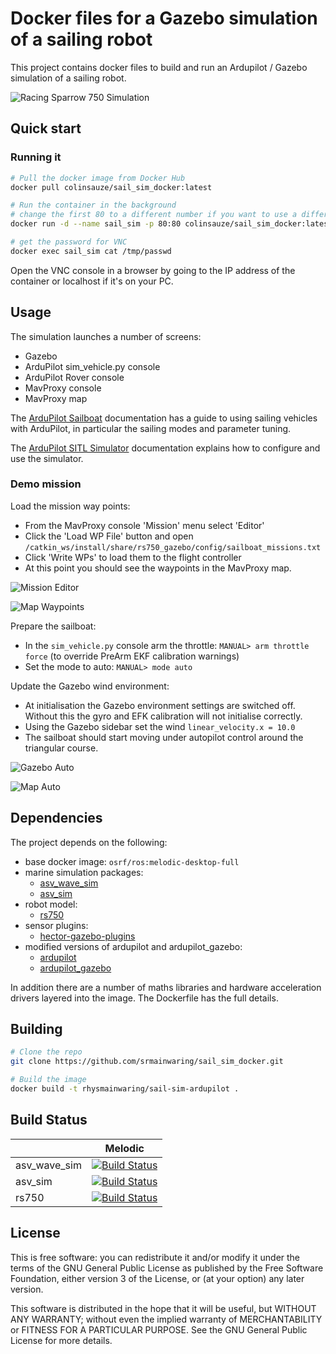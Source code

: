 # Docker files for a Gazebo simulation of a sailing robot

This project contains docker files to build and run an Ardupilot / Gazebo
simulation of a sailing robot.

![Racing Sparrow 750 Simulation](https://github.com/srmainwaring/sail_sim_docker/wiki/images/ocean_waves_rs750_fft.jpg)

## Quick start

### Running it


```bash
# Pull the docker image from Docker Hub
docker pull colinsauze/sail_sim_docker:latest

# Run the container in the background
# change the first 80 to a different number if you want to use a different port
docker run -d --name sail_sim -p 80:80 colinsauze/sail_sim_docker:latest  

# get the password for VNC
docker exec sail_sim cat /tmp/passwd
```
Open the VNC console in a browser by going to the IP address of the container or localhost if it's on your PC. 


## Usage

The simulation launches a number of screens:

- Gazebo
- ArduPilot sim_vehicle.py console
- ArduPilot Rover console
- MavProxy console
- MavProxy map

The [ArduPilot Sailboat](https://ardupilot.org/rover/docs/sailboat-home.html) documentation has a guide to
using sailing vehicles with ArduPilot, in particular the sailing modes and parameter tuning.

The [ArduPilot SITL Simulator](https://ardupilot.org/dev/docs/sitl-simulator-software-in-the-loop.html)
documentation explains how to configure and use the simulator.

### Demo mission

Load the mission way points:

- From the MavProxy console 'Mission' menu select 'Editor'
- Click the 'Load WP File' button and open `/catkin_ws/install/share/rs750_gazebo/config/sailboat_missions.txt`
- Click 'Write WPs' to load them to the flight controller
- At this point you should see the waypoints in the MavProxy map.

![Mission Editor](https://github.com/srmainwaring/sail_sim_docker/wiki/images/mission_editor.jpg)

![Map Waypoints](https://github.com/srmainwaring/sail_sim_docker/wiki/images/map_waypoints.jpg)


Prepare the sailboat:

- In the `sim_vehicle.py` console arm the throttle: `MANUAL> arm throttle force` (to override PreArm EKF calibration warnings)
- Set the mode to auto: `MANUAL> mode auto`

Update the Gazebo wind environment:

- At initialisation the Gazebo environment settings are switched off. Without this the gyro and EFK calibration will not initialise correctly.
- Using the Gazebo sidebar set the wind `linear_velocity.x = 10.0`
- The sailboat should start moving under autopilot control around the triangular course.

![Gazebo Auto](https://github.com/srmainwaring/sail_sim_docker/wiki/images/gazebo_mip.jpg)

![Map Auto](https://github.com/srmainwaring/sail_sim_docker/wiki/images/map_mip.jpg)


## Dependencies

The project depends on the following:

- base docker image: `osrf/ros:melodic-desktop-full`
- marine simulation packages:
  - [asv_wave_sim](https://github.com/srmainwaring/asv_wave_sim.git)
  - [asv_sim](https://github.com/srmainwaring/asv_sim.git)
- robot model:
  - [rs750](https://github.com/srmainwaring/rs750.git)
- sensor plugins:
  - [hector-gazebo-plugins](http://wiki.ros.org/hector_gazebo_plugins)
- modified versions of ardupilot and ardupilot_gazebo:
  - [ardupilot](https://github.com/srmainwaring/ardupilot)
  - [ardupilot_gazebo](https://github.com/srmainwaring/ardupilot_gazebo)

In addition there are a number of maths libraries and hardware acceleration drivers layered into the image. The Dockerfile has the full details.

## Building

```bash
# Clone the repo
git clone https://github.com/srmainwaring/sail_sim_docker.git

# Build the image
docker build -t rhysmainwaring/sail-sim-ardupilot .
```

## Build Status

|    | Melodic |
|--- |--- |
| asv_wave_sim | [![Build Status](https://travis-ci.org/srmainwaring/asv_wave_sim.svg?branch=feature%2Ffft_waves)](https://travis-ci.org/srmainwaring/asv_wave_sim) |
| asv_sim | [![Build Status](https://travis-ci.org/srmainwaring/asv_sim.svg?branch=feature%2Fwrsc-devel)](https://travis-ci.org/srmainwaring/asv_sim) |
| rs750 | [![Build Status](https://travis-ci.org/srmainwaring/rs750.svg?branch=feature%2Fwrsc-devel)](https://travis-ci.org/srmainwaring/rs750) |


## License
This is free software: you can redistribute it and/or modify it under the terms of the GNU General Public License as published by the Free Software Foundation, either version 3 of the License, or (at your option) any later version.

This software is distributed in the hope that it will be useful, but WITHOUT ANY WARRANTY; without even the implied warranty of MERCHANTABILITY or FITNESS FOR A PARTICULAR PURPOSE. See the GNU General Public License for more details.
